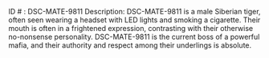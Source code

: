 ID # : DSC-MATE-9811
Description: DSC-MATE-9811 is a male Siberian tiger, often seen wearing a headset with LED lights and smoking a cigarette. Their mouth is often in a frightened expression, contrasting with their otherwise no-nonsense personality. DSC-MATE-9811 is the current boss of a powerful mafia, and their authority and respect among their underlings is absolute.